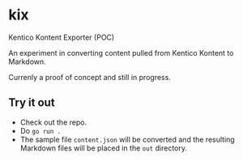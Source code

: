 # kix
Kentico Kontent Exporter (POC)

An experiment in converting content pulled from Kentico Kontent to Markdown.

Currenly a proof of concept and still in progress.

## Try it out
* Check out the repo.
* Do `go run .`
* The sample file `content.json` will be converted and the resulting Markdown files will be placed in the `out` directory.
